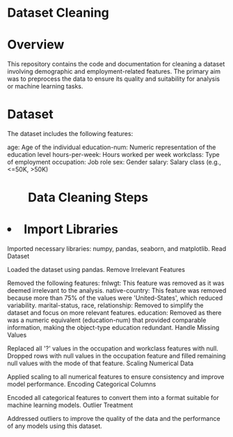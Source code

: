 # Dataset Cleaning


# Overview
This repository contains the code and documentation for cleaning a dataset involving demographic and employment-related features. The primary aim was to preprocess the data to ensure its quality and suitability for analysis or machine learning tasks.

# Dataset<br>
The dataset includes the following features:

age: Age of the individual
education-num: Numeric representation of the education level
hours-per-week: Hours worked per week
workclass: Type of employment
occupation: Job role
sex: Gender
salary: Salary class (e.g., <=50K, >50K)


# <ul> Data Cleaning Steps 
# <li> Import Libraries

Imported necessary libraries: numpy, pandas, seaborn, and matplotlib.
Read Dataset

Loaded the dataset using pandas.
Remove Irrelevant Features

Removed the following features:
fnlwgt: This feature was removed as it was deemed irrelevant to the analysis.
native-country: This feature was removed because more than 75% of the values were 'United-States', which reduced variability.
marital-status, race, relationship: Removed to simplify the dataset and focus on more relevant features.
education: Removed as there was a numeric equivalent (education-num) that provided comparable information, making the object-type education redundant.
Handle Missing Values

Replaced all '?' values in the occupation and workclass features with null.
Dropped rows with null values in the occupation feature and filled remaining null values with the mode of that feature.
Scaling Numerical Data

Applied scaling to all numerical features to ensure consistency and improve model performance.
Encoding Categorical Columns

Encoded all categorical features to convert them into a format suitable for machine learning models.
Outlier Treatment

Addressed outliers to improve the quality of the data and the performance of any models using this dataset.
